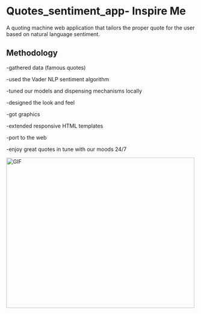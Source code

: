 # Quotes_sentiment_app- Inspire Me
A quoting machine web application that tailors the proper quote for the user based on natural language sentiment.

## Methodology

-gathered data (famous quotes)

-used the Vader NLP sentiment algorithm

-tuned our models and dispensing mechanisms locally

-designed the look and feel

-got graphics

-extended responsive HTML templates

-port to the web 

-enjoy great quotes in tune with our moods 24/7

<img align="center" height="400" width="500" alt="GIF" src="" />
